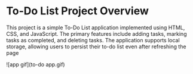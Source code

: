 # To-Do List Project Overview

This project is a simple To-Do List application implemented using HTML, CSS, and JavaScript. The primary features include adding tasks, marking tasks as completed, and deleting tasks. The application supports local storage, allowing users to persist their to-do list even after refreshing the page

![app gif](to-do app.gif)
